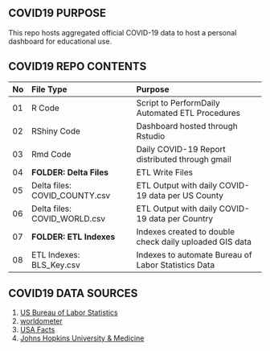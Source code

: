 

## COVID19 PURPOSE

This repo hosts aggregated official COVID-19 data to host a personal dashboard for educational use.

## COVID19 REPO CONTENTS

| No | File Type                                | Purpose                                                    |
|----|:-----------------------------------------|:-----------------------------------------------------------|
| 01 | R Code                                   | Script to PerformDaily Automated ETL Procedures            |
| 02 | RShiny Code                              | Dashboard hosted through Rstudio                           |
| 03 | Rmd Code                                 | Daily COVID-19 Report distributed through gmail            |
| 04 | <b> FOLDER: Delta Files <b>              | ETL Write Files                                            |
| 05 | Delta files: COVID_COUNTY.csv            | ETL Output with daily COVID-19 data per US County          |
| 06 | Delta files: COVID_WORLD.csv             | ETL Output with daily COVID-19 data per Country            |
| 07 | <b> FOLDER: ETL Indexes <b>              | Indexes created to double check daily uploaded GIS data    |
| 08 | ETL Indexes: BLS_Key.csv                 | Indexes to automate Bureau of Labor Statistics Data        |
  
## COVID19 DATA SOURCES

1. [US Bureau of Labor Statistics](https://download.bls.gov/pub/time.series/la)
2. [worldometer](https://www.worldometers.info/coronavirus/#countries)
3. [USA Facts](https://usafacts.org/visualizations/coronavirus-covid-19-spread-map)
4. [Johns Hopkins University & Medicine](https://coronavirus.jhu.edu/map.html)
